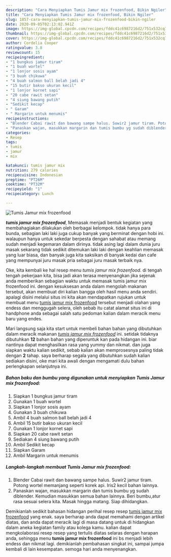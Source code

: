 ```yaml
---
description: "Cara Menyiapkan Tumis Jamur mix frozenfood, Bikin Ngiler"
title: "Cara Menyiapkan Tumis Jamur mix frozenfood, Bikin Ngiler"
slug: 1857-cara-menyiapkan-tumis-jamur-mix-frozenfood-bikin-ngiler
date: 2020-09-05T02:13:02.941Z
image: https://img-global.cpcdn.com/recipes/fddc41c6987216d2/751x532cq70/tumis-jamur-mix-frozenfood-foto-resep-utama.jpg
thumbnail: https://img-global.cpcdn.com/recipes/fddc41c6987216d2/751x532cq70/tumis-jamur-mix-frozenfood-foto-resep-utama.jpg
cover: https://img-global.cpcdn.com/recipes/fddc41c6987216d2/751x532cq70/tumis-jamur-mix-frozenfood-foto-resep-utama.jpg
author: Cordelia Cooper
ratingvalue: 3.8
reviewcount: 15
recipeingredient:
- "1 bungkus jamur tiram"
- "1 buah wortel"
- "1 lonjor sosis ayam"
- "3 buah chikuwa"
- "4 buah salmon ball belah jadi 4"
- "15 butir bakso ukuran kecil"
- "1 lonjor kornet sapi"
- "20 cabe rawit setan"
- "4 siung bawang putih"
- "Sedikit kecap"
- " Garam"
- " Margarin untuk menumis"
recipeinstructions:
- "Blender Cabai rawit dan bawang sampe halus. Suwir2 jamur tiram. Potong wortel memanjang seperti korek api. Iris2 kecil bahan lainnya."
- "Panaskan wajan, masukkan margarin dan tumis bumbu yg sudah diblender. Kemudian masukkan semua bahan lainnya. Beri bumbu,atur rasa sesuai selera kita. Masak hingga matang. Siap dihidangkan."
categories:
- Resep
tags:
- tumis
- jamur
- mix

katakunci: tumis jamur mix 
nutrition: 279 calories
recipecuisine: Indonesian
preptime: "PT26M"
cooktime: "PT32M"
recipeyield: "1"
recipecategory: Lunch

---
```



![Tumis Jamur mix frozenfood](https://img-global.cpcdn.com/recipes/fddc41c6987216d2/751x532cq70/tumis-jamur-mix-frozenfood-foto-resep-utama.jpg)

<b><i>tumis jamur mix frozenfood</i></b>, Memasak menjadi bentuk kegiatan yang membahagiakan dilakukan oleh berbagai kelompok. tidak hanya para bunda, sebagian laki laki juga cukup banyak yang berminat dengan hobi ini. walaupun hanya untuk sekedar berpesta dengan sahabat atau memang sudah menjadi kegemaran dalam dirinya. tidak asing lagi dalam dunia juru masak sekarang tidak sedikit ditemukan laki laki dengan keahlian memasak yang luar biasa, dan banyak juga kita saksikan di banyak kedai dan cafe yang mempunyai juru masak pria sebagai juru masak terbaik nya.



Oke, kita kembali ke hal resep menu <i>tumis jamur mix frozenfood</i>. di tengah tengah pekerjaan kita, bisa jadi akan terasa menyenangkan jika sejenak anda memberikan sebagian waktu untuk memasak tumis jamur mix frozenfood ini. dengan kesuksesan anda dalam mengolah makanan tersebut, akan membuat diri kalian bangga oleh hasil menu anda sendiri. apalagi disini melalui situs ini kita akan mendapatkan rujukan untuk membuat menu <u>tumis jamur mix frozenfood</u> tersebut menjadi olahan yang endess dan menggugah selera, oleh sebab itu catat alamat situs ini di handphone anda sebagai salah satu pedoman kalian dalam meracik menu baru yang endes.


Mari langsung saja kita start untuk membeli bahan bahan yang dibutuhkan dalam meracik makanan <u><i>tumis jamur mix frozenfood</i></u> ini. setidak tidaknya dibutuhkan <b>12</b> bahan bahan yang diperuntuk kan pada hidangan ini. biar nantinya dapat menghasilkan rasa yang yummy dan nikmat. dan juga siapkan waktu kalian sedikit, sebab kalian akan memprosesnya paling tidak dengan <b>2</b> tahap. saya berharap segala yang dibutuhkan sudah kalian sediakan disini, oke mari kita awali dengan mengamati dulu bahan perlengkapan selanjutnya ini.

<!--inarticleads1-->

##### Bahan baku dan bumbu yang digunakan untuk menyiapkan Tumis Jamur mix frozenfood:

1. Siapkan 1 bungkus jamur tiram
1. Gunakan 1 buah wortel
1. Siapkan 1 lonjor sosis ayam
1. Gunakan 3 buah chikuwa
1. Ambil 4 buah salmon ball belah jadi 4
1. Ambil 15 butir bakso ukuran kecil
1. Gunakan 1 lonjor kornet sapi
1. Siapkan 20 cabe rawit setan
1. Sediakan 4 siung bawang putih
1. Ambil Sedikit kecap
1. Siapkan  Garam
1. Ambil  Margarin untuk menumis




<!--inarticleads2-->

##### Langkah-langkah membuat Tumis Jamur mix frozenfood:

1. Blender Cabai rawit dan bawang sampe halus. Suwir2 jamur tiram. Potong wortel memanjang seperti korek api. Iris2 kecil bahan lainnya.
1. Panaskan wajan, masukkan margarin dan tumis bumbu yg sudah diblender. Kemudian masukkan semua bahan lainnya. Beri bumbu,atur rasa sesuai selera kita. Masak hingga matang. Siap dihidangkan.




Demikianlah sedikit bahasan hidangan perihal resep resep <u>tumis jamur mix frozenfood</u> yang enak. saya berharap anda dapat memahami dengan artikel diatas, dan anda dapat meracik lagi di masa datang untuk di hidangkan dalam aneka kegiatan family atau kolega kamu. kalian dapat mengkolaborasi resep resep yang tertulis diatas selaras dengan harapan anda, sehingga menu <b>tumis jamur mix frozenfood</b> ini bs menjadi lebih endess dan nikmat lagi. demikianlah pembahasan singkat ini, sampai jumpa kembali di lain kesempatan. semoga hari anda menyenangkan.
